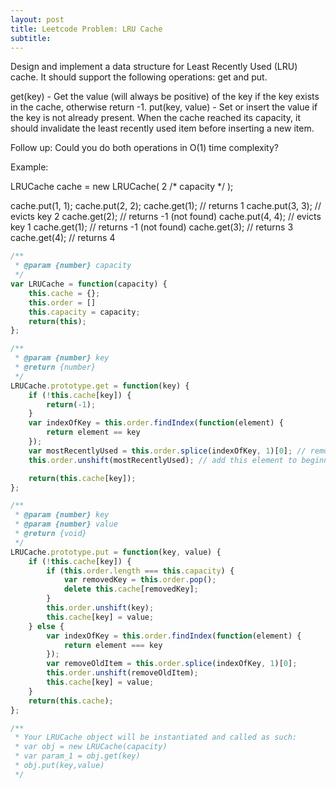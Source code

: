 ```yaml
---
layout: post
title: Leetcode Problem: LRU Cache
subtitle:
---
```


Design and implement a data structure for Least Recently Used (LRU) cache. It should support the following operations: get and put.

get(key) - Get the value (will always be positive) of the key if the key exists in the cache, otherwise return -1.
put(key, value) - Set or insert the value if the key is not already present. When the cache reached its capacity, it should invalidate the least recently used item before inserting a new item.

Follow up:
Could you do both operations in O(1) time complexity?

Example:

LRUCache cache = new LRUCache( 2 /* capacity */ );

cache.put(1, 1);
cache.put(2, 2);
cache.get(1);       // returns 1
cache.put(3, 3);    // evicts key 2
cache.get(2);       // returns -1 (not found)
cache.put(4, 4);    // evicts key 1
cache.get(1);       // returns -1 (not found)
cache.get(3);       // returns 3
cache.get(4);       // returns 4

```javascript
/**
 * @param {number} capacity
 */
var LRUCache = function(capacity) {
    this.cache = {};
    this.order = []
    this.capacity = capacity;
    return(this);
};

/**
 * @param {number} key
 * @return {number}
 */
LRUCache.prototype.get = function(key) {
    if (!this.cache[key]) {
        return(-1);
    }
    var indexOfKey = this.order.findIndex(function(element) {
        return element == key
    });
    var mostRecentlyUsed = this.order.splice(indexOfKey, 1)[0]; // remove element
    this.order.unshift(mostRecentlyUsed); // add this element to beginning

    return(this.cache[key]);
};

/**
 * @param {number} key
 * @param {number} value
 * @return {void}
 */
LRUCache.prototype.put = function(key, value) {
    if (!this.cache[key]) {
        if (this.order.length === this.capacity) {
            var removedKey = this.order.pop();
            delete this.cache[removedKey];
        }
        this.order.unshift(key);
        this.cache[key] = value;
    } else {
        var indexOfKey = this.order.findIndex(function(element) {
            return element === key
        });
        var removeOldItem = this.order.splice(indexOfKey, 1)[0];
        this.order.unshift(removeOldItem);
        this.cache[key] = value;
    }
    return(this.cache);
};

/**
 * Your LRUCache object will be instantiated and called as such:
 * var obj = new LRUCache(capacity)
 * var param_1 = obj.get(key)
 * obj.put(key,value)
 */
```
